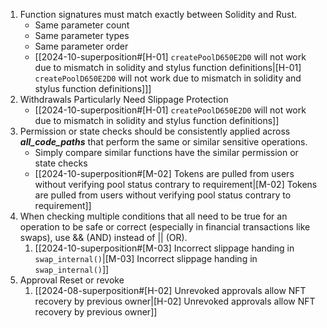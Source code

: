 1. Function signatures must match exactly between Solidity and Rust.
	- Same parameter count
	- Same parameter types
	- Same parameter order
	- [[2024-10-superposition#[H-01] `createPoolD650E2D0` will not work due to mismatch in solidity and stylus function definitions|[H-01] `createPoolD650E2D0` will not work due to mismatch in solidity and stylus function definitions]]]
2. Withdrawals Particularly Need Slippage Protection
	- [[2024-10-superposition#[H-01] `createPoolD650E2D0` will not work due to mismatch in solidity and stylus function definitions]]
3. Permission or state checks should be consistently applied across ***all_code_paths*** that perform the same or similar sensitive operations.
	- Simply compare similar functions have the similar permission or state checks
	- [[2024-10-superposition#[M-02] Tokens are pulled from users without verifying pool status contrary to requirement|[M-02] Tokens are pulled from users without verifying pool status contrary to requirement]]
4. When checking multiple conditions that all need to be true for an operation to be safe or correct (especially in financial transactions like swaps), use && (AND) instead of || (OR).
	1. [[2024-10-superposition#[M-03] Incorrect slippage handing in `swap_internal()`|[M-03] Incorrect slippage handing in `swap_internal()`]]
5. Approval Reset or revoke
	1. [[2024-08-superposition#[H-02] Unrevoked approvals allow NFT recovery by previous owner|[H-02] Unrevoked approvals allow NFT recovery by previous owner]]
